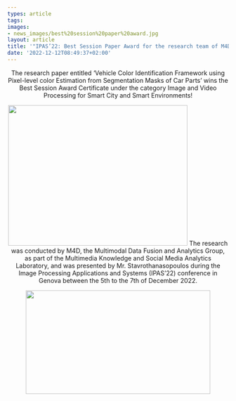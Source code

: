 ```yaml
---
types: article
tags:
images: 
- news_images/best%20session%20paper%20award.jpg
layout: article
title: '"IPAS’22: Best Session Paper Award for the research team of M4D, CERTH!"'
date: '2022-12-12T08:49:37+02:00'
---
```

<p style="text-align: center;">The research paper entitled ‘Vehicle Color Identification Framework using Pixel-level color Estimation from Segmentation Masks of Car Parts’ wins the Best Session Award Certificate under the category Image and Video Processing for Smart City and Smart Environments!</p>
<p style="text-align: center;"><img class="aligncenter" src="/files/news_images/best%20session%20paper%20award.jpg" alt="" width="408" height="320" style="margin-left: auto;  margin-right: auto;"/>
The research was conducted by M4D, the Multimodal Data Fusion and Analytics Group, as part of the Multimedia Knowledge and Social Media Analytics Laboratory, and was presented by Mr. Stavrothanasopoulos during the Image Processing Applications and Systems (IPAS’22)
conference in Genova between the 5th to the 7th of December 2022.</p>
<p style="text-align: center;"><img class="aligncenter" src="/files/news_images/best%20session%20paper%202.jpg" alt="" width="420" height="236" style="margin-left: auto;  margin-right: auto;"/></p>

